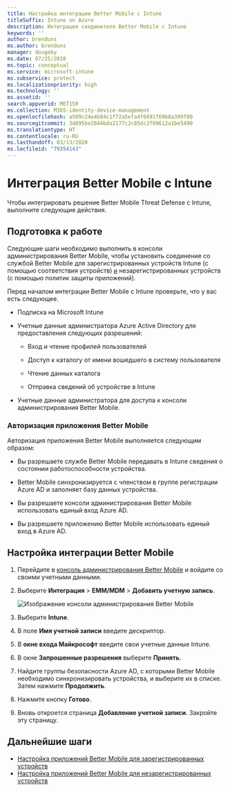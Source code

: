 ```yaml
---
title: Настройка интеграции Better Mobile с Intune
titleSuffix: Intune on Azure
description: Интеграция соединителя Better Mobile с Intune
keywords: ''
author: brenduns
ms.author: brenduns
manager: dougeby
ms.date: 07/25/2018
ms.topic: conceptual
ms.service: microsoft-intune
ms.subservice: protect
ms.localizationpriority: high
ms.technology: ''
ms.assetid: ''
search.appverid: MET150
ms.collection: M365-identity-device-management
ms.openlocfilehash: a509c24e4b84c1f72a5efa4f6691f69b8a309f00
ms.sourcegitcommit: 3d895be2844bda2177c2c85dc2f09612a1be5490
ms.translationtype: HT
ms.contentlocale: ru-RU
ms.lasthandoff: 03/13/2020
ms.locfileid: "79354143"
---
```

# <a name="integrate-better-mobile-with-intune"></a>Интеграция Better Mobile с Intune

Чтобы интегрировать решение Better Mobile Threat Defense с Intune, выполните следующие действия.

## <a name="before-you-begin"></a>Подготовка к работе

Следующие шаги необходимо выполнить в консоли администрирования Better Mobile, чтобы установить соединение со службой Better Mobile для зарегистрированных устройств Intune (с помощью соответствия устройств) [и](https://aad.bmobi.net) незарегистрированных устройств (с помощью политик защиты приложений).

Перед началом интеграции Better Mobile с Intune проверьте, что у вас есть следующее.

- Подписка на Microsoft Intune

- Учетные данные администратора Azure Active Directory для предоставления следующих разрешений:

  - Вход и чтение профилей пользователей

  - Доступ к каталогу от имени вошедшего в систему пользователя

  - Чтение данных каталога

  - Отправка сведений об устройстве в Intune

- Учетные данные администратора для доступа к консоли администрирования Better Mobile.

### <a name="better-mobile-app-authorization"></a>Авторизация приложения Better Mobile

Авторизация приложения Better Mobile выполняется следующим образом:

- Вы разрешаете службе Better Mobile передавать в Intune сведения о состоянии работоспособности устройства.

- Better Mobile синхронизируется с членством в группе регистрации Azure AD и заполняет базу данных устройства.

- Вы разрешаете консоли администрирования Better Mobile использовать единый вход Azure AD.

- Вы разрешаете приложению Better Mobile использовать единый вход в Azure AD.

## <a name="to-set-up-better-mobile-integration"></a>Настройка интеграции Better Mobile

1. Перейдите в [консоль администрирования Better Mobile](https://aad.bmobi.net) и войдите со своими учетными данными.
2. Выберите **Интеграция** > **EMM/MDM** > **Добавить учетную запись**.

     ![Изображение консоли администрирования Better Mobile](./media/better-mobile-mtd-connector-integration/better_mobile_console.png)

3. Выберите **Intune**.
4. В поле **Имя учетной записи** введите дескриптор.
5. В **окне входа Майкрософт** введите свои учетные данные Intune.
6. В окне **Запрошенные разрешения** выберите **Принять**.
7. Найдите группы безопасности Azure AD, с которыми Better Mobile необходимо синхронизировать устройства, и выберите их в списке. Затем нажмите **Продолжить**.
8. Нажмите кнопку **Готово**.
9. Вновь откроется страница **Добавление учетной записи**. Закройте эту страницу.

## <a name="next-steps"></a>Дальнейшие шаги

- [Настройка приложений Better Mobile для зарегистрированных устройств](mtd-apps-ios-app-configuration-policy-add-assign.md)
- [Настройка приложений Better Mobile для незарегистрированных устройств](mtd-add-apps-unenrolled-devices.md)
